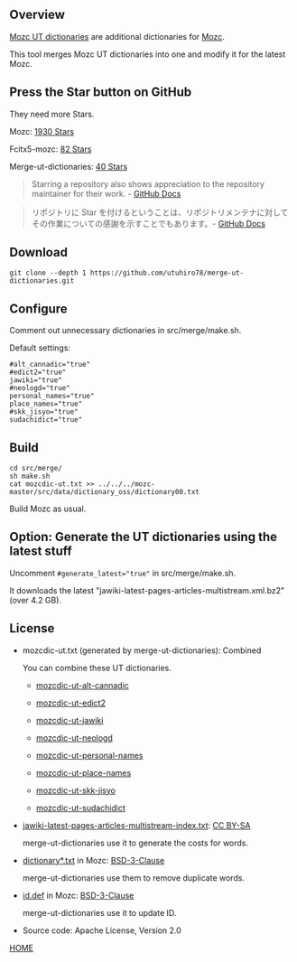 ## Overview

[Mozc UT dictionaries](https://github.com/utuhiro78?tab=repositories&q=mozcdic-ut&type=&language=&sort=) are additional dictionaries for [Mozc](https://github.com/google/mozc).

This tool merges Mozc UT dictionaries into one and modify it for the latest Mozc.

## Press the Star button on GitHub

They need more Stars.

Mozc: [1930 Stars](https://github.com/google/mozc)

Fcitx5-mozc: [82 Stars](https://github.com/fcitx/mozc)

Merge-ut-dictionaries: [40 Stars](https://github.com/utuhiro78/merge-ut-dictionaries)

> Starring a repository also shows appreciation to the repository maintainer for their work. - [GitHub Docs](https://docs.github.com/en/get-started/exploring-projects-on-github/saving-repositories-with-stars)

> リポジトリに Star を付けるということは、リポジトリメンテナに対してその作業についての感謝を示すことでもあります。- [GitHub Docs](https://docs.github.com/ja/get-started/exploring-projects-on-github/saving-repositories-with-stars)

## Download

```
git clone --depth 1 https://github.com/utuhiro78/merge-ut-dictionaries.git
```

## Configure

Comment out unnecessary dictionaries in src/merge/make.sh.

Default settings:

```
#alt_cannadic="true"
#edict2="true"
jawiki="true"
#neologd="true"
personal_names="true"
place_names="true"
#skk_jisyo="true"
sudachidict="true"
```

## Build

```
cd src/merge/
sh make.sh
cat mozcdic-ut.txt >> ../../../mozc-master/src/data/dictionary_oss/dictionary00.txt
```

Build Mozc as usual.

## Option: Generate the UT dictionaries using the latest stuff

Uncomment ```#generate_latest="true"``` in src/merge/make.sh.

It downloads the latest "jawiki-latest-pages-articles-multistream.xml.bz2" (over 4.2 GB).

## License

- mozcdic-ut.txt (generated by merge-ut-dictionaries): Combined

  You can combine these UT dictionaries.

  - [mozcdic-ut-alt-cannadic](https://github.com/utuhiro78/mozcdic-ut-alt-cannadic)

  - [mozcdic-ut-edict2](https://github.com/utuhiro78/mozcdic-ut-edict2)

  - [mozcdic-ut-jawiki](https://github.com/utuhiro78/mozcdic-ut-jawiki)

  - [mozcdic-ut-neologd](https://github.com/utuhiro78/mozcdic-ut-neologd)

  - [mozcdic-ut-personal-names](https://github.com/utuhiro78/mozcdic-ut-personal-names)

  - [mozcdic-ut-place-names](https://github.com/utuhiro78/mozcdic-ut-place-names)

  - [mozcdic-ut-skk-jisyo](https://github.com/utuhiro78/mozcdic-ut-skk-jisyo)

  - [mozcdic-ut-sudachidict](https://github.com/utuhiro78/mozcdic-ut-sudachidict)

- [jawiki-latest-pages-articles-multistream-index.txt](https://dumps.wikimedia.org/jawiki/latest/): [CC BY-SA](https://ja.wikipedia.org/wiki/Wikipedia:ウィキペディアを二次利用する)

  merge-ut-dictionaries use it to generate the costs for words.

- [dictionary*.txt](https://github.com/google/mozc/tree/master/src/data/dictionary_oss) in Mozc: [BSD-3-Clause](https://github.com/google/mozc)

  merge-ut-dictionaries use them to remove duplicate words.

- [id.def](https://github.com/google/mozc/tree/master/src/data/dictionary_oss) in Mozc: [BSD-3-Clause](https://github.com/google/mozc)

  merge-ut-dictionaries use it to update ID.

- Source code: Apache License, Version 2.0

[HOME](https://ss1.xrea.com/linuxplayers.g1.xrea.com/mozc-ut.html)
